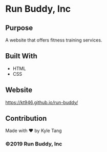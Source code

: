 # Run Buddy, Inc

## Purpose

A website that offers fitness training services.

## Built With
* HTML
* CSS

## Website
https://kt946.github.io/run-buddy/

## Contribution
Made with ❤️ by Kyle Tang

### ©️2019 Run Buddy, Inc
